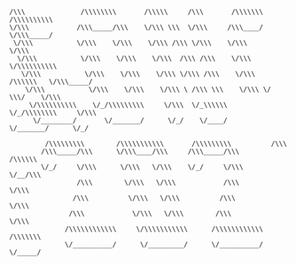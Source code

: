     /\\\              /\\\\\\\\       /\\\\\     /\\\       /\\\\\\\       /\\\\\\\\\\     
    \/\\\            /\\\_____/\\\    \/\\\ \\\  \/\\\     /\\\____/       \/\\\_____/
     \/\\\           \/\\\    \/\\\    \/\\\ /\\\ \/\\\    \/\\\            \/\\\
      \/\\\           \/\\\    \/\\\    \/\\\  /\\\ /\\\    \/\\\            \/\\\\\\\\\\
       \/\\\           \/\\\    \/\\\    \/\\\ \/\\\ /\\\    \/\\\  /\\\\\\   \/\\\_____/
        \/\\\           \/\\\    \/\\\    \/\\\ \ /\\\ \\\    \/\\\ \/ \\\/    \/\\\
         \/\\\\\\\\\\    \/_/\\\\\\\\\     \/\\\  \/_\\\\\\    \/_/\\\\\\\\     \/\\\
          \/________/       \/_______/      \/_/    \/____/      \/_______/      \/_/
    
             /\\\\\\\\\        /\\\\\\\\\\\       /\\\\\\\\\          /\\\
            /\\\_____/\\\      \/\\\____/\\\     /\\\_____/\\\      /\\\\\\
            \/_/     \/\\\      \/\\\   \/\\\    \/_/     \/\\\     \/__/\\\
                     /\\\        \/\\\   \/\\\            /\\\          \/\\\
                    /\\\          \/\\\   \/\\\          /\\\            \/\\\
                   /\\\            \/\\\   \/\\\        /\\\              \/\\\
                  /\\\\\\\\\\\\     \/\\\\\\\\\\\      /\\\\\\\\\\\\      /\\\\\\\
                  \/__________/      \/_________/      \/__________/      \/_____/
